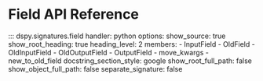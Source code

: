 # Field API Reference

::: dspy.signatures.field
    handler: python
    options:
        show_source: true
        show_root_heading: true
        heading_level: 2
        members:
          - InputField
          - OldField
          - OldInputField
          - OldOutputField
          - OutputField
          - move_kwargs
          - new_to_old_field
        docstring_section_style: google
        show_root_full_path: false
        show_object_full_path: false
        separate_signature: false
